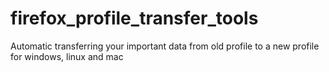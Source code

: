# firefox_profile_transfer_tools
Automatic transferring your important data from old profile to a new profile for windows, linux and mac
